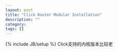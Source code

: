 ```yaml
---
layout: post
title: "Click Router Modular Installation"
description: ""
category: 
tags: []
---
```

{% include JB/setup %}
Click支持的内核版本比较老
